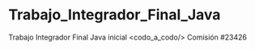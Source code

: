 # Trabajo_Integrador_Final_Java
Trabajo Integrador Final Java inicial <codo_a_codo/> Comisión #23426
